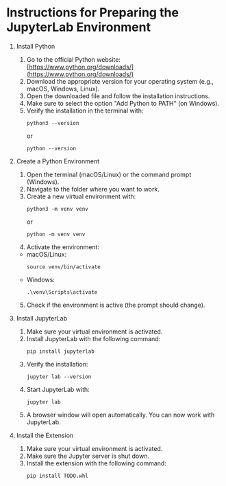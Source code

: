 # Instructions for Preparing the JupyterLab Environment

1. Install Python
   1. Go to the official Python website: [https://www.python.org/downloads/](https://www.python.org/downloads/)
   2. Download the appropriate version for your operating system (e.g., macOS, Windows, Linux).
   3. Open the downloaded file and follow the installation instructions.
   4. Make sure to select the option "Add Python to PATH" (on Windows).
   5. Verify the installation in the terminal with:
        ```
        python3 --version
        ```
        or
        ```
        python --version
        ```

2. Create a Python Environment
   1. Open the terminal (macOS/Linux) or the command prompt (Windows).
   2. Navigate to the folder where you want to work.
   3. Create a new virtual environment with:
        ```
        python3 -m venv venv
        ```
        or
        ```
        python -m venv venv
        ```
   4. Activate the environment:
    - macOS/Linux:
        ```
        source venv/bin/activate
        ```
    - Windows:
        ```
        .\venv\Scripts\activate
        ```
   5. Check if the environment is active (the prompt should change).

3. Install JupyterLab
   1. Make sure your virtual environment is activated.
   2. Install JupyterLab with the following command:
      ```
      pip install jupyterlab
      ```
   3. Verify the installation:
      ```
      jupyter lab --version
      ```
   4. Start JupyterLab with:
      ```
      jupyter lab
      ```
   5. A browser window will open automatically. You can now work with JupyterLab.

4. Install the Extension
   1. Make sure your virtual environment is activated.
   2. Make sure the Jupyter server is shut down.
   3. Install the extension with the following command:
      ```
      pip install TODO.whl
      ```

